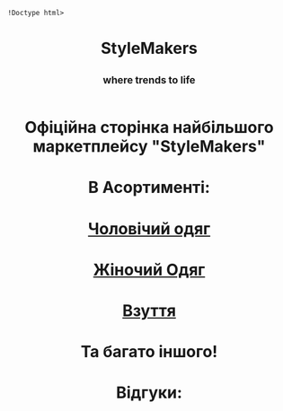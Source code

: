     !Doctype html>
<html>
    <head>
        <meta charset="utf-8">
        <title>
        </title>
    </head>
    <body>
        </head>
        <body>
            <p><center><H1> StyleMakers</H1></center>
            <center><h2><align="left"><SUb>where trends to life</SUb></align="left"></h2></center>
            <center><img src="https://lh3.googleusercontent.com/pw/ADCreHfQZnbs4nVEwgIKear6jNQcdL8c6R1yvBH78rAWPByV3H7OmPHfuT18s7ktWnM5LLpfeltf5Orx0ELfBXIN9-oeT-atX8eUDH4W8Pn9qUZ_4JidaN53x67mXNRxngut119y2or1CMAheaemrIW1hYTcgKTI4br4POdvUWjuldR4KTZ18-haGI8WAD2CDByLQEO1XKX8yuFkl2Ffr_Ioyc9SQVzOTX_lckSRr8rD_zHEz6M5_hpsYUqsxV-7ihel_aNBsvmmxTAqM5uAe0MVcgKCK-wgFkla7g-C41frE87Pt9wHyP6Vp_l4wMeDIpAAHWPOvqs-22Xu7C9Pe57dP2x1elhyOmT7J_y0Lkhazb2PONXsDIphZR-ksYAoir4LLLtTM7E4GoBRXf7k05VFK9HkzDEvzEEwCSK4OYrobC9lcI0Jcd9l6VEfev-hvq0uV3cwybQ4ZTcQ7LYjjRyEyiRTd7lo7lQEfcnE_RwN8gmSRCQjqtR_uF_c7hdOHgGMXJDF3BOk_TwgYYlsreCBqCM65bwt1KKAEmGXo6EWWyj2e1he-asqEHjyBcqDParyRWv4DbUMncOgXTMoG4_8aEAlLubAEFdh_p9nfjexZBuA3dDBvy18Hczl7FXUyUB6Hbv_7XdF9MtA4eHGarRWsFvx-V1yTAEWThWqjiJuSBp3AVnYyVfGqV8UvDi44OvUcZGJNMVdE7OY9Xks6JVFL9RuiPBX3ZnqdNTftbF1g1ISfJdsieatpJ5MNU-b3Y3Mfribux4CtQu4Zo_kd7zBMntSf1lqa3R_BYC1vIHJRFzpJIv8gzd2sZpVONZ5zt523MTlB8FEWviuP6VGP9tmfXlPaLz7w6-EIG9Xr4aZcZWCn1py9a2zq7FO24NNshPF2TEPIqgqAkse-fzT0yr5Ub1zg9ZrlqVVl7njyt1tELbdAuAktODnoGXuUocgwQmIJuRFON5T9vwQkAwyQhmC11cuoXmBRg4=w770-h483-s-no?authuser=0" alt=""></p></centre>
     <center>   <h1><p>Офіційна сторінка найбільшого маркетплейсу "StyleMakers" </p></h1>
        <H1>В Асортименті:</H1>
    <H1><p><a href="/box.html">Чоловічий одяг</a></p></H1>
    <H1><p><a href="/hx.html">Жіночий Одяг</a></p></H1>
    <H1><p><a  href="/ddd.html">Взуття</a></p></H1>
        <H1>Та багато іншого!</H1>
    </center>
    <center>
    <H1>Відгуки:</H1>

</center>
        </body>
        </html>
        
        
    
